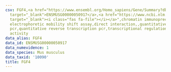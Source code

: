 ```yaml
---
csv: FGF4,<a href="https://www.ensembl.org/Homo_sapiens/Gene/Summary?db=core;g=ENSMUSG00000050917"
  target="_blank">ENSMUSG00000050917</a>,<a href="https://www.ncbi.nlm.nih.gov/pubmed/15483628"
  target="_blank"><i class="fas fa-file"></i></a>",chromatin immunoprecipitation assay,
  electrophoretic mobility shift assay,direct interaction,,quantitative reverse transcription
  pcr,quantitative reverse transcription pcr,transcriptional regulation,up-regulates
  activity
data_alias: FGF4
data_id: ENSMUSG00000050917
data_numevidence: 1
data_species: Mus musculus
data_taxid: '10090'
title: FGF4
---
```

